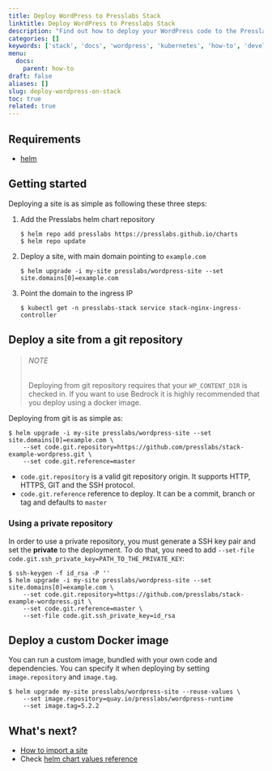 ```yaml
---
title: Deploy WordPress to Presslabs Stack
linktitle: Deploy WordPress to Presslabs Stack
description: "Find out how to deploy your WordPress code to the Presslabs Stack."
categories: []
keywords: ['stack', 'docs', 'wordpress', 'kubernetes', 'how-to', 'development']
menu:
  docs:
    parent: how-to
draft: false
aliases: []
slug: deploy-wordpress-on-stack
toc: true
related: true
---
```


## Requirements

- [helm](https://helm.sh)

## Getting started

Deploying a site is as simple as following these three steps:

1. Add the Presslabs helm chart repository

   ```shell
   $ helm repo add presslabs https://presslabs.github.io/charts
   $ helm repo update
   ```

2. Deploy a site, with main domain pointing to `example.com`

   ```shell
   $ helm upgrade -i my-site presslabs/wordpress-site --set site.domains[0]=example.com
   ```

3. Point the domain to the ingress IP

   ```shell
   $ kubectl get -n presslabs-stack service stack-nginx-ingress-controller
   ```

## Deploy a site from a git repository

> ###### NOTE
>
> Deploying from git repository requires that your `WP_CONTENT_DIR` is checked
> in. If you want to use Bedrock it is highly recommended that you deploy using
> a docker image.

Deploying from git is as simple as:

```shell
$ helm upgrade -i my-site presslabs/wordpress-site --set site.domains[0]=example.com \
	--set code.git.repository=https://github.com/presslabs/stack-example-wordpress.git \
	--set code.git.reference=master
```

* `code.git.repository` is a valid git repository origin. It supports HTTP, HTTPS, GIT and the SSH protocol.
* `code.git.reference` reference to deploy. It can be a commit, branch or tag and defaults to `master`

### Using a private repository

In order to use a private repository, you must generate a SSH key pair and set
the **private** to the deployment. To do that, you need to add
`--set-file code.git.ssh_private_key=PATH_TO_THE_PRIVATE_KEY`:

```shell
$ ssh-keygen -f id_rsa -P ''
$ helm upgrade -i my-site presslabs/wordpress-site --set site.domains[0]=example.com \
	--set code.git.repository=https://github.com/presslabs/stack-example-wordpress.git \
	--set code.git.reference=master \
	--set-file code.git.ssh_private_key=id_rsa
```

## Deploy a custom Docker image

You can run a custom image, bundled with your own code and dependencies. You can
specify it when deploying by setting `image.repository` and `image.tag`.

```shell
$ helm upgrade my-site presslabs/wordpress-site --reuse-values \
	--set image.repository=quay.io/presslabs/wordpress-runtime
	--set image.tag=5.2.2
```

## What's next?

* [How to import a site](import-site.md)
* Check [helm chart values reference](../reference/wordpress-site-helm-chart-values.md)

